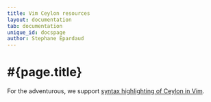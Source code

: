 ```yaml
---
title: Vim Ceylon resources
layout: documentation
tab: documentation
unique_id: docspage
author: Stephane Epardaud
---
```

# #{page.title}

For the adventurous, we support [syntax highlighting of Ceylon in Vim](https://github.com/chochos/ceylon-vim).
